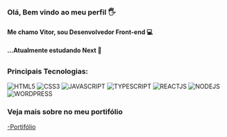 ### Olá, Bem vindo ao meu perfil 🖐️
#### Me chamo Vitor, sou Desenvolvedor Front-end 💻
#### ...Atualmente estudando Next 📘
##
### Principais Tecnologias:
<div style="display:inline-block;"<br/>
 <img src="https://img.shields.io/badge/HTML5-E34F26?style=for-the-badge&logo=html5&logoColor=white" alt="HTML5"/>
 <img src="https://img.shields.io/badge/CSS3-1572B6?style=for-the-badge&logo=css3&logoColor=white" alt="CSS3"/>
 <img src="https://img.shields.io/badge/JavaScript-F7DF1E?style=for-the-badge&logo=javascript&logoColor=black" alt="JAVASCRIPT"/>
  <img src="https://img.shields.io/badge/TypeScript-007ACC?style=for-the-badge&logo=typescript&logoColor=white" alt="TYPESCRIPT"/>
 <img src="https://img.shields.io/badge/React-20232A?style=for-the-badge&logo=react&logoColor=61DAFB" alt="REACTJS"/>
 <img src="https://img.shields.io/badge/node.js-6DA55F?style=for-the-badge&logo=node.js&logoColor=white" alt="NODEJS"/>
 <img src="https://img.shields.io/badge/WordPress-%23117AC9.svg?style=for-the-badge&logo=WordPress&logoColor=white" alt="WORDPRESS"/>
</div>

### Veja mais sobre no meu portifólio
<a href="https://vsenvolvedor.github.io/Portifolio-2.0/" target="_blank" >-Portifólio</a>

